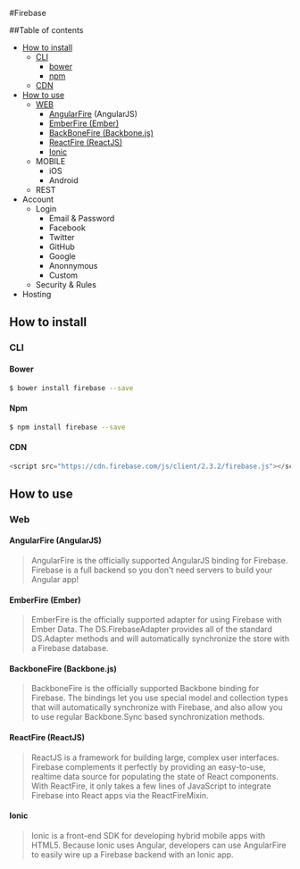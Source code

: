 #Firebase

##Table of contents
- [How to install](#how-to-install)
  - [CLI](#cli)
    - [bower](#bower)
    - [npm](#npm)
  - [CDN](#cdn)
- [How to use](#how-to-use)
  - [WEB](web)
    - [AngularFire](#angularFire) (AngularJS)
    - [EmberFire (Ember)](#emberfire)
    - [BackBoneFire (Backbone.js)](#backbonefire)
    - [ReactFire (ReactJS)](#reactfire)
    - [Ionic](#ionic)
  - MOBILE
    - iOS
    - Android
  - REST
- Account
  - Login
    - Email & Password
    - Facebook
    - Twitter
    - GitHub
    - Google
    - Anonnymous
    - Custom
  - Security & Rules
- Hosting

## How to install

### CLI

#### Bower

```bash
$ bower install firebase --save
```

#### Npm
```bash
$ npm install firebase --save
```

#### CDN
```javascript
<script src="https://cdn.firebase.com/js/client/2.3.2/firebase.js"></script>
```

## How to use

### Web

#### AngularFire (AngularJS)

> AngularFire is the officially supported AngularJS binding for Firebase. Firebase is a full backend so you don't need servers to build your Angular app!

#### EmberFire (Ember)

> EmberFire is the officially supported adapter for using Firebase with Ember Data. The DS.FirebaseAdapter provides all of the standard DS.Adapter methods and will automatically synchronize the store with a Firebase database.

#### BackboneFire (Backbone.js)

> BackboneFire is the officially supported Backbone binding for Firebase. The bindings let you use special model and collection types that will automatically synchronize with Firebase, and also allow you to use regular Backbone.Sync based synchronization methods.

#### ReactFire (ReactJS)

> ReactJS is a framework for building large, complex user interfaces. Firebase complements it perfectly by providing an easy-to-use, realtime data source for populating the state of React components. With ReactFire, it only takes a few lines of JavaScript to integrate Firebase into React apps via the ReactFireMixin.

#### Ionic

> Ionic is a front-end SDK for developing hybrid mobile apps with HTML5. Because Ionic uses Angular, developers can use AngularFire to easily wire up a Firebase backend with an Ionic app.
